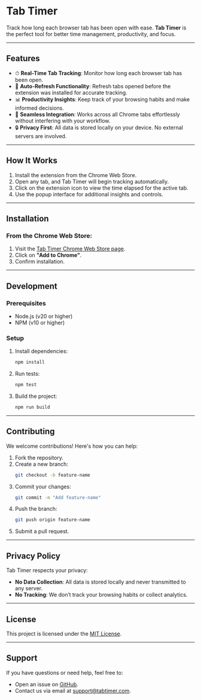 
# Tab Timer

Track how long each browser tab has been open with ease. **Tab Timer** is the perfect tool for better time management, productivity, and focus.

---

## Features

- ⏱ **Real-Time Tab Tracking**: Monitor how long each browser tab has been open.
- 🔄 **Auto-Refresh Functionality**: Refresh tabs opened before the extension was installed for accurate tracking.
- 📊 **Productivity Insights**: Keep track of your browsing habits and make informed decisions.
- 🧩 **Seamless Integration**: Works across all Chrome tabs effortlessly without interfering with your workflow.
- 🔒 **Privacy First**: All data is stored locally on your device. No external servers are involved.

---

## How It Works

1. Install the extension from the Chrome Web Store.
2. Open any tab, and Tab Timer will begin tracking automatically.
3. Click on the extension icon to view the time elapsed for the active tab.
4. Use the popup interface for additional insights and controls.

---

## Installation

### From the Chrome Web Store:
1. Visit the [Tab Timer Chrome Web Store page](#).
2. Click on **"Add to Chrome"**.
3. Confirm installation.

---

## Development

### Prerequisites
- Node.js (v20 or higher)
- NPM (v10 or higher)

### Setup
1. Install dependencies:
   ```bash
   npm install
   ```
2. Run tests:
   ```bash
   npm test
   ```
3. Build the project:
   ```bash
   npm run build
   ```

---

## Contributing

We welcome contributions! Here's how you can help:
1. Fork the repository.
2. Create a new branch:
   ```bash
   git checkout -b feature-name
   ```
3. Commit your changes:
   ```bash
   git commit -m "Add feature-name"
   ```
4. Push the branch:
   ```bash
   git push origin feature-name
   ```
5. Submit a pull request.

---

## Privacy Policy

Tab Timer respects your privacy:
- **No Data Collection**: All data is stored locally and never transmitted to any server.
- **No Tracking**: We don’t track your browsing habits or collect analytics.

---

## License

This project is licensed under the [MIT License](LICENSE).

---

## Support

If you have questions or need help, feel free to:
- Open an issue on [GitHub](https://github.com/ParthibanRajasekaran/tab-timer/issues).
- Contact us via email at [support@tabtimer.com](mailto:rajasekaran.parthiban7@gmail.com).
